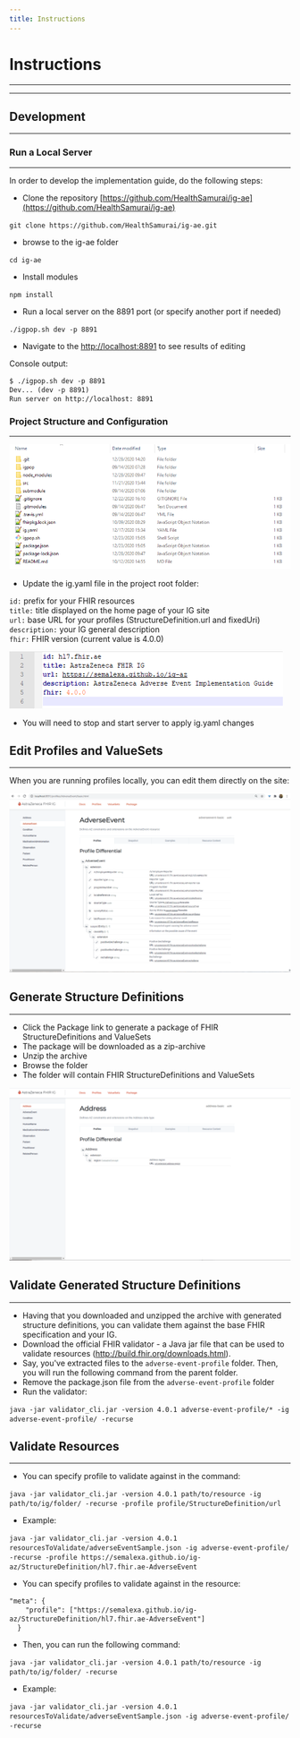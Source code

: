 ```yaml
---
title: Instructions
---
```


# Instructions
---
---

## Development
---


### Run a Local Server
---

In order to develop the implementation guide, do the following steps:

- Clone the repository [https://github.com/HealthSamurai/ig-ae](https://github.com/HealthSamurai/ig-ae)

```git clone https://github.com/HealthSamurai/ig-ae.git```

- browse to the ig-ae folder

```cd ig-ae```



- Install modules

```npm install```



- Run a local server on the 8891 port (or specify another port if needed)

```./igpop.sh dev -p 8891```

- Navigate to the [http://localhost:8891](http://localhost:8891) to see results of editing

Console output:

```/ig-ae
$ ./igpop.sh dev -p 8891
Dev... (dev -p 8891)
Run server on http://localhost: 8891
```


### Project Structure and Configuration
---

![Project structure](https://github.com/HealthSamurai/ig-ae/blob/master/src/images/project_structure.png?raw=true)


- Update the ig.yaml file in the project root folder:

`id:`  prefix for your FHIR resources<br>
`title:` title displayed on the home page of your IG site<br>
`url:` base URL for your profiles (StructureDefinition.url and fixedUri)<br>
`description:` your IG general description<br>
`fhir:` FHIR version (current value is 4.0.0)<br>


![ig.yaml](https://github.com/HealthSamurai/ig-ae/blob/master/src/images/igyaml.png?raw=true)

- You will need to stop and start server to apply ig.yaml changes


## Edit Profiles and ValueSets
---

When you are running profiles locally, you can edit them directly on the site:

![Editing](https://github.com/HealthSamurai/ig-ae/blob/master/src/images/editing.gif?raw=true)





## Generate Structure Definitions
---

- Click the Package link to generate a package of FHIR StructureDefinitions and ValueSets
- The package will be downloaded as a zip-archive
- Unzip the archive
- Browse the folder
- The folder will contain FHIR StructureDefinitions and ValueSets

![Package](https://github.com/HealthSamurai/ig-ae/blob/master/src/images/package.gif?raw=true)

## Validate Generated Structure Definitions
--- 

- Having that you downloaded and unzipped the archive with generated structure definitions, you can validate them against the base FHIR specification and your IG.
- Download the official FHIR validator - a Java jar file that can be used to validate resources (http://build.fhir.org/downloads.html).
- Say, you've extracted files to the `adverse-event-profile` folder. Then, you will run the following command from the parent folder.
- Remove the package.json file from the `adverse-event-profile` folder
- Run the validator:

```java -jar validator_cli.jar -version 4.0.1 adverse-event-profile/* -ig adverse-event-profile/ -recurse```




## Validate Resources
--- 

- You can specify profile to validate against in the command:

```java -jar validator_cli.jar -version 4.0.1 path/to/resource -ig path/to/ig/folder/ -recurse -profile profile/StructureDefinition/url```

- Example:

```java -jar validator_cli.jar -version 4.0.1 resourcesToValidate/adverseEventSample.json -ig adverse-event-profile/ -recurse -profile https://semalexa.github.io/ig-az/StructureDefinition/hl7.fhir.ae-AdverseEvent```

- You can specify profiles to validate against in the resource:
```
"meta": {
    "profile": ["https://semalexa.github.io/ig-az/StructureDefinition/hl7.fhir.ae-AdverseEvent"]
  }
```  
  
- Then, you can run the following command:  

```java -jar validator_cli.jar -version 4.0.1 path/to/resource -ig path/to/ig/folder/ -recurse```

- Example:
  
```java -jar validator_cli.jar -version 4.0.1 resourcesToValidate/adverseEventSample.json -ig adverse-event-profile/ -recurse```


